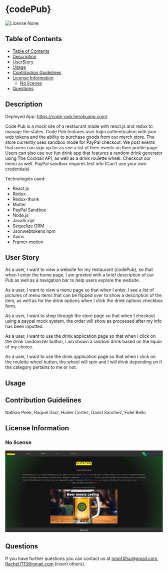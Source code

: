# {codePub}

![License None](https://img.shields.io/badge/Liscense-None-yellowgreen)

## Table of Contents
  - [Table of Contents](#table-of-contents)
  - [Description](#description)
  - [UserStory](#User-Story)
  - [Usage](#usage)
  - [Contribution Guidelines](#contribution-guidelines)
  - [License Information](#license-information)
    - [No license](#no-license)
  - [Questions](#questions)

## Description

Deployed App: https://code-pub.herokuapp.com/

Code Pub is a mock site of a restaurant made with react.js and redux to manage the states. Code Pub features user login authentication with json web tokens and the ability to purchase goods from our merch store. The store currently uses sandbox mode for PayPal checkout. We post events that users can sign up for as see a list of their events on their profile page. Users can also use our fun drink app that features a random drink generator using The Cocktail API, as well as a drink roulette wheel. Checkout our menu as well. PayPal sandbox requires test info (Can't use your own credentials)

Technologies used:
- React.js
- Redux
- Redux-thunk
- Multer
- PayPal Sandbox
- Node.js
- JavaScript
- Sequelize ORM
- Jsonwebtokens npm
- Axios
- Framer-motion

## User Story

As a user, I want to view a website for my restaurant {codePub}, so that when I enter the home page, I am greeted with a brief description of our Pub as well as a navigation bar to help users explore the website.

As a user, I want to view a menu page so that when I enter, I see a list of pictures of menu items that can be flipped over to show a description of the item, as well as for the drink options when I click the drink options checkbox form.

As a user, I want to shop through the store page so that when I checkout using a paypal mock system, the order will show as processed after my info has been inputted.  

As a user, I want to use the drink application page so that when I click on the drink randomizer button, I am shown a random drink based on the liquor of my choice.

As a user, I want to use the drink application page so that when I click on the roulette wheel button, the wheel will spin and I will drink depending on if the category pertains to me or not.

<!-- profile and events user story -->

## Usage


## Contribution Guidelines
Nathan Peek, Raquel Diaz, Hader Cortez, David Sanchez, Fidel Bello

## License Information
### No license

![Preview](./client/public/Images/CodePub.jpg)

## Questions
If you have further questions you can contact us at nmp14fsu@gmail.com, Rachel7113@gmail.com (insert others).

